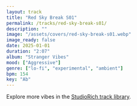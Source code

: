 ```yaml
---
layout: track
title: "Red Sky Break S01"
permalink: /tracks/red-sky-break-s01/
description: ""
image: "/assets/covers/red-sky-break-s01.webp"
image_ready: false
date: 2025-01-01
duration: "2:07"
album: "Stranger Vibes"
mood: ["Aggressive"]
genre: ["lo-fi", "experimental", "ambient"]
bpm: 154
key: "Ab"
---
```


Explore more vibes in the [StudioRich track library](/tracks/).

